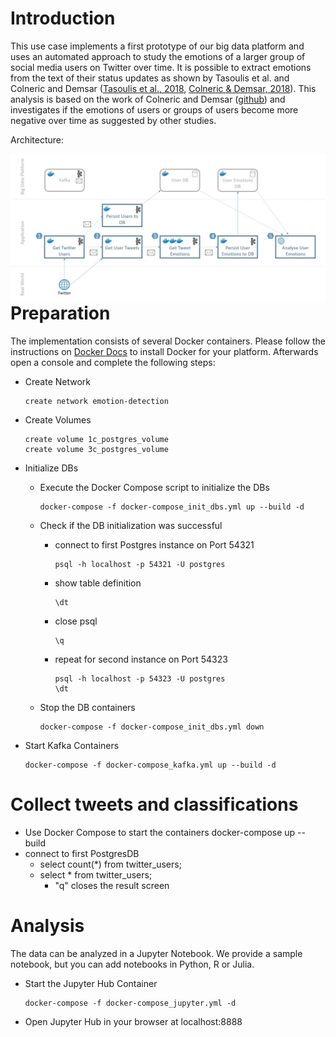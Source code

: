 # Introduction

This use case implements a first prototype of our big data platform and uses an automated approach to study the emotions of a larger group of social media users on Twitter over time. It is possible to extract emotions from the text of their status updates as shown by Tasoulis et al. and Colneric and Demsar ([Tasoulis et al., 2018](https://arxiv.org/abs/1804.00482), [Colneric & Demsar, 2018](https://ieeexplore.ieee.org/document/8295234)). This analysis is based on the work of Colneric and Demsar ([github](https://github.com/nikicc/twitter-emotion-recognition)) and investigates if the emotions of users or groups of users become more negative over time as suggested by other studies.



Architecture:

<img src="./docs/architecture.jpg" width="800px" align="left"/>



# Preparation

The implementation consists of several Docker containers. Please follow the instructions on [Docker Docs](https://docs.docker.com/install/) to install Docker for your platform. Afterwards open a console and complete the following steps:

- Create Network
  
  ```
  create network emotion-detection
  ```
  
- Create Volumes
  
  ```
  create volume 1c_postgres_volume
  create volume 3c_postgres_volume
  ```
  
- Initialize DBs
  
  - Execute the Docker Compose script to initialize the DBs
    
    ```
    docker-compose -f docker-compose_init_dbs.yml up --build -d
    ```
  
  - Check if the DB initialization was successful
    
    - connect to first Postgres instance on Port 54321
    
      ```
      psql -h localhost -p 54321 -U postgres
      ```
    
    - show table definition
    
      ```
      \dt
      ```
    
    - close psql
    
      ```
      \q
      ```
    
    - repeat for second instance on Port 54323
    
      ```
      psql -h localhost -p 54323 -U postgres
      \dt
      ```
    
  - Stop the DB containers
  
    ```
    docker-compose -f docker-compose_init_dbs.yml down
    ```
  
- Start Kafka Containers

  ```
  docker-compose -f docker-compose_kafka.yml up --build -d
  ```

  

# Collect tweets and classifications

- Use Docker Compose to start the containers
  docker-compose up --build
- connect to first PostgresDB
  - select count(*) from twitter_users;
  - select * from twitter_users;
    - "q" closes the result screen

# Analysis

The data can be analyzed in a Jupyter Notebook. We provide a sample notebook, but you can add notebooks in Python, R or Julia. 

- Start the Jupyter Hub Container

  ```
  docker-compose -f docker-compose_jupyter.yml -d
  ```

- Open Jupyter Hub in your browser at localhost:8888
